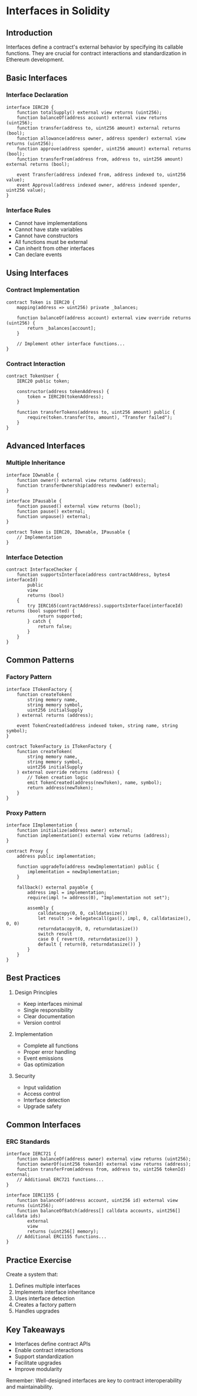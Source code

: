 # Interfaces in Solidity

## Introduction

Interfaces define a contract's external behavior by specifying its callable functions. They are crucial for contract interactions and standardization in Ethereum development.

## Basic Interfaces

### Interface Declaration
```solidity
interface IERC20 {
    function totalSupply() external view returns (uint256);
    function balanceOf(address account) external view returns (uint256);
    function transfer(address to, uint256 amount) external returns (bool);
    function allowance(address owner, address spender) external view returns (uint256);
    function approve(address spender, uint256 amount) external returns (bool);
    function transferFrom(address from, address to, uint256 amount) external returns (bool);
    
    event Transfer(address indexed from, address indexed to, uint256 value);
    event Approval(address indexed owner, address indexed spender, uint256 value);
}
```

### Interface Rules
- Cannot have implementations
- Cannot have state variables
- Cannot have constructors
- All functions must be external
- Can inherit from other interfaces
- Can declare events

## Using Interfaces

### Contract Implementation
```solidity
contract Token is IERC20 {
    mapping(address => uint256) private _balances;
    
    function balanceOf(address account) external view override returns (uint256) {
        return _balances[account];
    }
    
    // Implement other interface functions...
}
```

### Contract Interaction
```solidity
contract TokenUser {
    IERC20 public token;
    
    constructor(address tokenAddress) {
        token = IERC20(tokenAddress);
    }
    
    function transferTokens(address to, uint256 amount) public {
        require(token.transfer(to, amount), "Transfer failed");
    }
}
```

## Advanced Interfaces

### Multiple Inheritance
```solidity
interface IOwnable {
    function owner() external view returns (address);
    function transferOwnership(address newOwner) external;
}

interface IPausable {
    function paused() external view returns (bool);
    function pause() external;
    function unpause() external;
}

contract Token is IERC20, IOwnable, IPausable {
    // Implementation
}
```

### Interface Detection
```solidity
contract InterfaceChecker {
    function supportsInterface(address contractAddress, bytes4 interfaceId) 
        public 
        view 
        returns (bool)
    {
        try IERC165(contractAddress).supportsInterface(interfaceId) returns (bool supported) {
            return supported;
        } catch {
            return false;
        }
    }
}
```

## Common Patterns

### Factory Pattern
```solidity
interface ITokenFactory {
    function createToken(
        string memory name,
        string memory symbol,
        uint256 initialSupply
    ) external returns (address);
    
    event TokenCreated(address indexed token, string name, string symbol);
}

contract TokenFactory is ITokenFactory {
    function createToken(
        string memory name,
        string memory symbol,
        uint256 initialSupply
    ) external override returns (address) {
        // Token creation logic
        emit TokenCreated(address(newToken), name, symbol);
        return address(newToken);
    }
}
```

### Proxy Pattern
```solidity
interface IImplementation {
    function initialize(address owner) external;
    function implementation() external view returns (address);
}

contract Proxy {
    address public implementation;
    
    function upgradeTo(address newImplementation) public {
        implementation = newImplementation;
    }
    
    fallback() external payable {
        address impl = implementation;
        require(impl != address(0), "Implementation not set");
        
        assembly {
            calldatacopy(0, 0, calldatasize())
            let result := delegatecall(gas(), impl, 0, calldatasize(), 0, 0)
            returndatacopy(0, 0, returndatasize())
            switch result
            case 0 { revert(0, returndatasize()) }
            default { return(0, returndatasize()) }
        }
    }
}
```

## Best Practices

1. Design Principles
   - Keep interfaces minimal
   - Single responsibility
   - Clear documentation
   - Version control

2. Implementation
   - Complete all functions
   - Proper error handling
   - Event emissions
   - Gas optimization

3. Security
   - Input validation
   - Access control
   - Interface detection
   - Upgrade safety

## Common Interfaces

### ERC Standards
```solidity
interface IERC721 {
    function balanceOf(address owner) external view returns (uint256);
    function ownerOf(uint256 tokenId) external view returns (address);
    function transferFrom(address from, address to, uint256 tokenId) external;
    // Additional ERC721 functions...
}

interface IERC1155 {
    function balanceOf(address account, uint256 id) external view returns (uint256);
    function balanceOfBatch(address[] calldata accounts, uint256[] calldata ids) 
        external 
        view 
        returns (uint256[] memory);
    // Additional ERC1155 functions...
}
```

## Practice Exercise

Create a system that:
1. Defines multiple interfaces
2. Implements interface inheritance
3. Uses interface detection
4. Creates a factory pattern
5. Handles upgrades

## Key Takeaways

- Interfaces define contract APIs
- Enable contract interactions
- Support standardization
- Facilitate upgrades
- Improve modularity

Remember: Well-designed interfaces are key to contract interoperability and maintainability. 